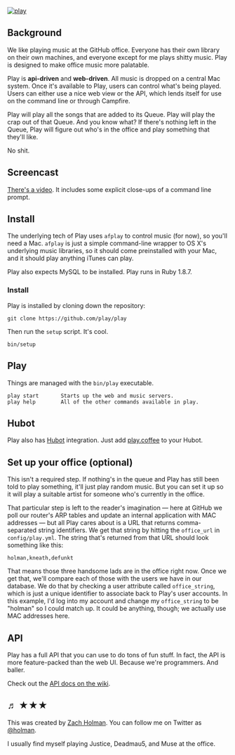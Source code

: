 [![play](http://f.cl.ly/items/0M3D1T3o282g1x1C0q09/splash.png)](http://cl.ly/BOJT)

## Background

We like playing music at the GitHub office. Everyone has their own library on
their own machines, and everyone except for me plays shitty music. Play is
designed to make office music more palatable.

Play is **api-driven** and **web-driven**. All music is dropped on a central
Mac system. Once it's available to Play, users can control what's being played.
Users can either use a nice web view or the API, which lends itself for use on
the command line or through Campfire.

Play will play all the songs that are added to its Queue. Play will play the
crap out of that Queue. And you know what?  If there's nothing left in the
Queue, Play will figure out who's in the office and play something that they'll
like.

No shit.

## Screencast

[There's a video](http://zachholman.com/screencast/play). It includes some
explicit close-ups of a command line prompt.

## Install

The underlying tech of Play uses `afplay` to control music (for now), so you'll
need a Mac. `afplay` is just a simple command-line wrapper to OS X's underlying
music libraries, so it should come preinstalled with your Mac, and it should
play anything iTunes can play.

Play also expects MySQL to be installed. Play runs in Ruby 1.8.7.

### Install

Play is installed by cloning down the repository:

    git clone https://github.com/play/play

Then run the `setup` script. It's cool.

    bin/setup

## Play

Things are managed with the `bin/play` executable.

    play start       Starts up the web and music servers.
    play help        All of the other commands available in play.

## Hubot

Play also has [Hubot](https://hubot.github.com) integration. Just add
[play.coffee](https://github.com/github/hubot-scripts/blob/master/src/scripts/play.coffee)
to your Hubot.

## Set up your office (optional)

This isn't a required step. If nothing's in the queue and Play has still been
told to play something, it'll just play random music. But you can set it up so
it will play a suitable artist for someone who's currently in the office.

That particular step is left to the reader's imagination — here at GitHub we
poll our router's ARP tables and update an internal application with MAC
addresses — but all Play cares about is a URL that returns comma-separated
string identifiers. We get that string by hitting the `office_url` in
`config/play.yml`. The string that's returned from that URL should look
something like this:

    holman,kneath,defunkt

That means those three handsome lads are in the office right now. Once we get
that, we'll compare each of those with the users we have in our database. We do
that by checking a user attribute called `office_string`, which is just a
unique identifier to associate back to Play's user accounts. In this example,
I'd log into my account and change my `office_string` to be "holman" so I could
match up. It could be anything, though; we actually use MAC addresses here.

## API

Play has a full API that you can use to do tons of fun stuff. In fact, the API
is more feature-packed than the web UI. Because we're programmers. And baller.

Check out the [API docs on the wiki](https://github.com/holman/play/wiki/API).

## ♬ ★★★

This was created by [Zach Holman](http://zachholman.com). You can follow me on
Twitter as [@holman](https://twitter.com/holman).

I usually find myself playing Justice, Deadmau5, and Muse at the office.
